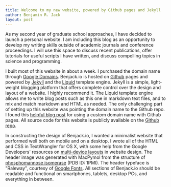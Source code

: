 ```yaml
---
title: Welcome to my new website, powered by Github pages and Jekyll
author: Benjamin R. Jack
layout: post
---
```


As my second year of graduate school approaches, I have decided to launch a personal website. I am including this blog as an opportunity to develop my writing skills outside of academic journals and conference proceedings. I will use this space to discuss recent publications, offer tutorials for useful scripts I have written, and discuss compelling topics in science and programming. 

I built most of this website in about a week. I purchased the domain name through [Google Domains](http://www.google.com/domains). Benjack.io is hosted on [Github](http://github.com) pages and powered by [Jekyll](http://www.jekyllrb.com) and the [Liquid](http://liquidmarkup.org) template engine. Jekyll is a simple, light-weight blogging platform that offers complete control over the design and layout of a website. I highly recommend it. The Liquid template engine allows me to write blog posts such as this one in markdown text files, and to mix and match markdown and HTML as needed. The only challenging part of setting up this website was pointing the domain name to the Github repo. I found this [helpful blog post](http://blog.christopherkylehorton.com/2015/01/setting-up-my-custom-domain-with-github.html) for using a custom domain name with Github pages. All source code for this website is publicly available on the [Github repo](https://github.com/benjaminjack/benjaminjack.github.io).

In constructing the design of Benjack.io, I wanted a minimalist website that performed well both on mobile and on a desktop. I wrote all of the HTML and CSS in TextWrangler for OS X, with some help from the Google Developers' resources on [multi-device layouts](https://developers.google.com/web/fundamentals/getting-started/your-first-multi-screen-site/?hl=en) in website design. The header image was generated with MacPymol from the structure of [phosphomannose isomerase](http://www.rcsb.org/pdb/explore.do?structureId=1PMI) (PDB ID: 1PMI). The header typeface is "Raleway", courtesy of [Google Fonts](https://www.google.com/fonts). All sections of Benjack.io should be readable and functional on smartphones, tablets, desktop PCs, and everything in between.